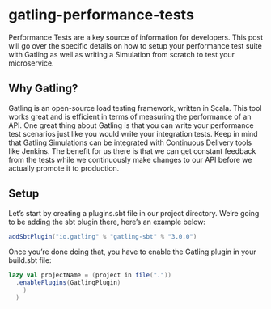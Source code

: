 # gatling-performance-tests

Performance Tests are a key source of information for developers. This post will go over the specific details on how to setup your performance test suite with Gatling as well as writing a Simulation from scratch to test your microservice.

## Why Gatling?
Gatling is an open-source load testing framework, written in Scala. This tool works great and is efficient in terms of measuring the performance of an API. One great thing about Gatling is that you can write your performance test scenarios just like you would write your integration tests. Keep in mind that Gatling Simulations can be integrated with Continuous Delivery tools like Jenkins. The benefit for us there is that we can get constant feedback from the tests while we continuously make changes to our API before we actually promote it to production.

## Setup
Let’s start by creating a plugins.sbt file in our project directory. We’re going to be adding the sbt plugin there, here’s an example below:
```scala
addSbtPlugin("io.gatling" % "gatling-sbt" % "3.0.0")
```
Once you’re done doing that, you have to enable the Gatling plugin in your build.sbt file:
```scala
lazy val projectName = (project in file("."))
  .enablePlugins(GatlingPlugin)
    )
  )
```
